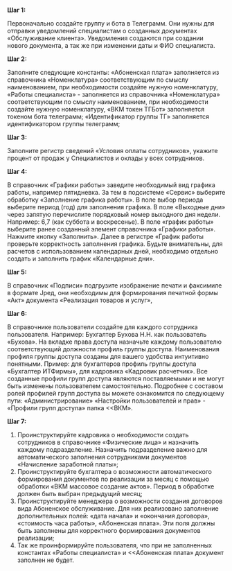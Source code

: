 **Шаг 1:**

Первоначально создайте группу и бота в Телеграмм. Они нужны для отправки уведомлений специалистам о созданных документах «Обслуживание клиента». Уведомления создаются при создании нового документа, а так же при изменении даты и ФИО специалиста.

**Шаг 2:**

Заполните следующие константы: «Абоненская плата» заполняется из справочника «Номенклатура» соответствующим по смыслу наименованием, при необходимости создайте нужную номенклатуру, «Работы специалиста» - заполняется из справочника «Номенклатура» соответствующим по смыслу наименованием, при необходимости создайте нужную номенклатуру, «ВКМ токен ТГБот» заполняется токеном бота телеграмм; «Идентификатор группы ТГ» заполняется идентификатором группы телеграмм;

**Шаг 3:**

Заполните регистр сведений «Условия оплаты сотрудников», укажите процент от продаж у Специалистов и оклады у всех сотрудников.

**Шаг 4:**

В справочник «Графики работы» заведите необходимый вид графика работы, например пятидневка. За тем в подсистеме «Сервис» выберите обработку «Заполнение графика работы». В поле выбор периода выберите период (год) для заполнения графика. В поле «Выходные дни» через запятую перечислите порядковый номер выходного дня недели. Например: 6,7 (как суббота и воскресенье). В поле «график работы» выберите ранее созданный элемент справочника «Графики работы». Нажмите кнопку «Заполнить». Далее в регистре «График работы проверьте корректность заполнения графика. Будьте внимательны, для расчетов с использованием календарных дней, необходимо отдельно создать и заполнить график «Календарные дни».

**Шаг 5:**

В справочник «Подписи» подгрузите изображение печати и факсимиле в формате Jред, они необходимы для формирования печатной формы «Акт» документа «Реализация товаров и услуг»,

**Шаг 6:**

В справочнике пользователи создайте для каждого сотрудника пользователя. Например: Бухгалтер Бухова Н.Н. как пользователь «Бухова». На вкладке права доступа назначьте каждому пользователю соответствующий должности профиль группы доступа. Наименования профиля группы доступа созданы для вашего удобства интуитивно понятными. Пример: для бухгалтеров профиль группы доступа «Бухгалтер ИТФирмы», для кадровика «Кадровик расчетчик». Все созданные профили групп доступа являются поставляемыми и не могут быть изменены пользователем самостоятельно. Подробнее с составом ролей профилей групп доступа вы можете ознакомится по следующему пути: «Администрирование» «Настройки пользователей и прав» - «Профили групп доступа» папка <<ВКМ».

**Шаг 7:**

1. Проинструктируйте кадровика о необходимости создать сотрудников в справочнике «Физические лица» и назначить каждому подразделение. Назначить подразделение важно для автоматического заполнения сотрудниками документов «Начисление заработной платы»;
2. Проинструктируйте бухгалтера о возможности автоматического формирования документов по реализации за месяц с помощью обработки «ВКМ массовое создание актов». Период в обработке должен быть выбран предыдущий месяц;
3. Проинструктируйте менеджера о возможности создания договоров вида Абоненское обслуживание. Для них реализовано заполнение дополнительных полей: «дата начала» и «окончания договора», «стоимость часа работы», «Абоненская плата». Эти поля должны быть заполнены для корректного формирования документов реализации;
4. Так же проинформируйте пользователя, что при не заполненных константах «Работы специалиста» и <<Абоненская плата» документ заполнен не будет.
